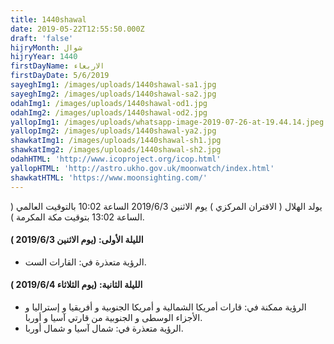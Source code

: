 ```yaml
---
title: 1440shawal
date: 2019-05-22T12:55:50.000Z
draft: 'false'
hijryMonth: شوال
hijryYear: 1440
firstDayName: الاربعاء
firstDayDate: 5/6/2019
sayeghImg1: /images/uploads/1440shawal-sa1.jpg
sayeghImg2: /images/uploads/1440shawal-sa2.jpg
odahImg1: /images/uploads/1440shawal-od1.jpg
odahImg2: /images/uploads/1440shawal-od2.jpg
yallopImg1: /images/uploads/whatsapp-image-2019-07-26-at-19.44.14.jpeg
yallopImg2: /images/uploads/1440shawal-ya2.jpg
shawkatImg1: /images/uploads/1440shawal-sh1.jpg
shawkatImg2: /images/uploads/1440shawal-sh2.jpg
odahHTML: 'http://www.icoproject.org/icop.html'
yallopHTML: 'http://astro.ukho.gov.uk/moonwatch/index.html'
shawkatHTML: 'https://www.moonsighting.com/'
---
```


يولد الهلال ( الاقتران المركزي ) يوم الاثنين 2019/6/3 الساعة 10:02 بالتوقيت العالمي ( الساعة 13:02 بتوقيت مكة المكرمة ).

#### **الليلة الأولى: (يوم الاثنين 2019/6/3 )**

* الرؤية متعذرة في: القارات الست.

#### **الليلة الثانية: (يوم الثلاثاء 2019/6/4 )**

* الرؤية ممكنة في: قارات أمريكا الشمالية و أمريكا الجنوبية و أفريقيا و إستراليا و الأجزاء الوسطى و الجنوبية من قارتي آسيا و أوربا.
* الرؤية متعذرة في: شمال آسيا و شمال أوربا.

